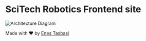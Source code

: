 # SciTech Robotics Frontend site

![Architecture Diagram](https://github.com/etasbasi/scitech-frontend/blob/master/diagram.png?raw=true)

Made with ❤️ by [Enes Tasbasi](https://github.com/etasbasi)
